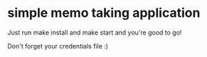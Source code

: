 # simple memo taking application
Just run make install and make start and you're good to go!

Don't forget your credentials file :)
